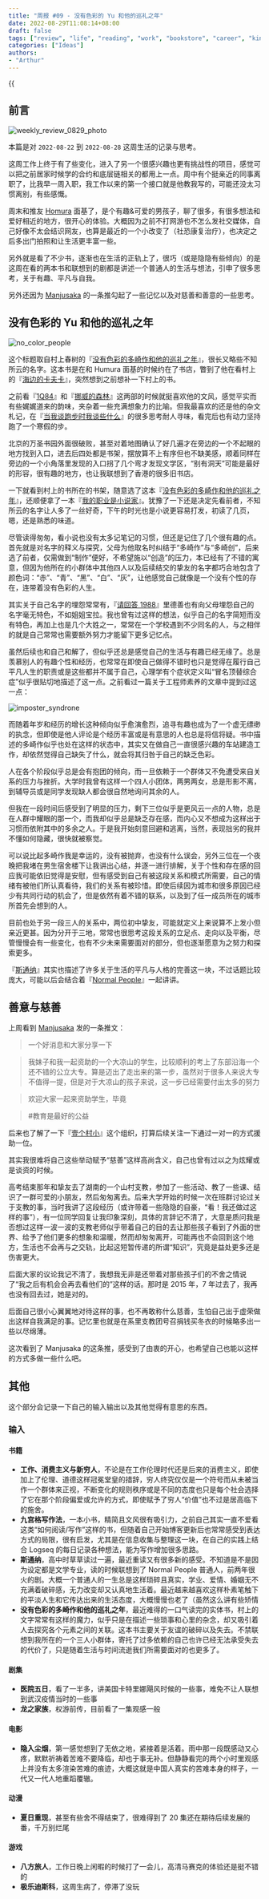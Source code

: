 ```yaml
---
title: "周报 #09 - 没有色彩的 Yu 和他的巡礼之年"
date: 2022-08-29T11:08:14+08:00
draft: false
tags: ["review", "life", "reading", "work", "bookstore", "career", "kindness", "charity", "personality", "friendship", "relationship"]
categories: ["Ideas"]
authors:
- "Arthur"
---
```


{{<audio src="audios/here_after_us.mp3" caption="《后来的我们 - 五月天》" >}}

## 前言

![weekly_review_0829_photo](https://pseudoyu.oss-cn-hangzhou.aliyuncs.com/images/weekly_review_0829_photo.png)

本篇是对 `2022-08-22` 到 `2022-08-28` 这周生活的记录与思考。

这周工作上终于有了些变化，进入了另一个很感兴趣也更有挑战性的项目，感觉可以把之前居家时候学的合约和底层链相关的都用上一点。周中有个挺亲近的同事离职了，比我早一周入职，我工作以来的第一个接口就是他教我写的，可能还没太习惯离别，有些感慨。

周末和推友 [Homura](https://twitter.com/RealAkemiHomura) 面基了，是个有趣&可爱的男孩子，聊了很多，有很多想法和爱好相近的地方，很开心的体验。大概因为之前不打网游也不怎么发社交媒体，自己好像不太会结识网友，也算是最近的一个小改变了（社恐康复治疗），也决定之后多出门拍照和让生活更丰富一些。

另外就是看了不少书，逐渐也在生活的正轨上了，很巧（或是隐隐有些倾向）的是这周在看的两本书和联想到的剧都是讲述一个普通人的生活与想法，引申了很多思考，关于有趣、平凡与自我。

另外还因为 [Manjusaka](https://twitter.com/Manjusaka_Lee) 的一条推勾起了一些记忆以及对慈善和善意的一些思考。

## 没有色彩的 Yu 和他的巡礼之年

![no_color_people](https://pseudoyu.oss-cn-hangzhou.aliyuncs.com/images/no_color_people.png)

这个标题取自村上春树的『[没有色彩的多崎作和他的巡礼之年](https://book.douban.com/subject/25733470/)』，很长又略些不知所云的名字。这本书是在和 Humura 面基的时候约在了书店，瞥到了他在看村上的『[海边的卡夫卡](https://book.douban.com/subject/30144095/)』，突然想到之前想补一下村上的书。

之前看『[1Q84](https://book.douban.com/subject/10529920/)』和『[挪威的森林](https://book.douban.com/subject/27200257/)』这两部的时候就挺喜欢他的文风，感觉平实而有些娓娓道来的韵味，夹杂着一些充满想象力的比喻。但我最喜欢的还是他的杂文札记，在『[当我谈跑步时我谈些什么](https://book.douban.com/subject/3369600/)』的很多思考耐人寻味，看完后也有动力坚持跑了一个寒假的步。

北京的万圣书园外面很破败，甚至对着地图确认了好几遍才在旁边的一个不起眼的地方找到入口，进去后四处都是书架，摆放算不上有序但也不缺美感，顺着同样在旁边的一个小角落里发现的入口拐了几个弯才发现文学区，“别有洞天”可能是最好的形容，很有趣的地方，也让我联想到了香港的很多旧书店。

一下就看到村上的书所在的书架，随意选了这本『[没有色彩的多崎作和他的巡礼之年](https://book.douban.com/subject/25733470/)』，还顺便拿了一本『[我的职业是小说家](https://book.douban.com/subject/26889236/)』。犹豫了一下还是决定先看前者，不知所云的名字让人多了一丝好奇，下午的时光也是小说更容易打发，初读了几页，嗯，还是熟悉的味道。

尽管读得匆匆，看小说也没有太多记笔记的习惯，但还是记住了几个很有趣的点。首先就是对名字的释义与探究，父母为他取名时纠结于“多崎作”与“多崎创”，后来选了前者，仅需做到“制作”便好，不希望施以“创造”的压力，本已经有了不错的寓意，但因为他所在的小群体中其他四人以及后续结交的挚友的名字都巧合地包含了颜色词：“赤”、“青”、“黑”、“白”、“灰”，让他感觉自己就像是一个没有个性的存在，连带着没有色彩的人生。

其实关于自己名字的埋怨常常有，『[请回答 1988](https://movie.douban.com/subject/26302614/)』里德善也有向父母埋怨自己的名字毫无特色，不如姐姐宝拉。我也曾有过这样的想法，似乎自己的名字简短而没有特色，再加上也是几个大姓之一，常常在一个学校遇到不少同名的人，与之相伴的就是自己常常也需要额外努力才能留下更多记忆点。

虽然后续也和自己和解了，但似乎还总是感觉自己的生活与有趣已经无缘了。总是羡慕别人的有趣个性和经历，也常常在即使自己做得不错时也只是觉得在履行自己平凡人生的职责或是这些都并不属于自己，心理学有个症状定义叫“冒名顶替综合症”似乎很贴切地描述了这一点。之前看过一篇关于工程师素养的文章中提到过这一点：

![imposter_syndrone](https://pseudoyu.oss-cn-hangzhou.aliyuncs.com/images/imposter_syndrone.jpeg)

而随着年岁和经历的增长这种倾向似乎愈演愈烈，追寻有趣也成为了一个虚无缥缈的执念，但即使是他人评论是个经历丰富或是有意思的人也总是将信将疑。书中描述的多崎作似乎也处在这样的状态中，其实又在做自己一直很感兴趣的车站建造工作，却依然觉得自己缺失了什么，就会将其归咎于自己的缺乏色彩。

人在各个阶段似乎总是会有抱团的倾向，而一旦依赖于一个群体又不免遭受来自关系的压力与挫折。大学时我曾有这样一个四人小团体，两男两女，总是形影不离，到辅导员或是同学发现缺人都会很自然地询问其余的人。

但我在一段时间后感受到了明显的压力，剩下三位似乎是更风云一点的人物，总是在人群中耀眼的那一个，而我却似乎总是缺乏存在感，而内心又不想成为这样出于习惯而依附其中的多余之人。于是我开始刻意回避和逃离，当然，表现拙劣的我并不懂如何隐藏，很快就被察觉。

可以说比起多崎作我是幸运的，没有被抛弃，也没有什么误会，另外三位在一个夜晚把我堵在男生宿舍楼下让我讲出心结，并逐一进行排解，关于个性和存在感的回应我可能依旧觉得是安慰，但有感受到自己有被这段关系和模式所需要，自己的情绪有被他们所认真看待，我们的关系有被珍惜。即使后续因为城市和很多原因已经少有共同行动的机会了，但是依然有着不错的联系，以及到了任一成员所在的城市所首先会想到的人。

目前也处于另一段三人的关系中，两位初中挚友，可能就定义上来说算不上发小但亲近更甚。因为分开于三地，常常也很思考这段关系的立足点、走向以及平衡，尽管慢慢会有一些变化，也有不少未来需要面对的部分，但也逐渐愿意为之努力和探索更多。

『[斯通纳](https://book.douban.com/subject/26425831/)』其实也描述了许多关于生活的平凡与人格的完善这一块，不过话题比较庞大，可能以后会结合着『[Normal People](https://movie.douban.com/subject/33477335/)』一起讲讲。

## 善意与慈善

上周看到 [Manjusaka](https://twitter.com/Manjusaka_Lee) 发的一条推文：

> 一个好消息和大家分享一下

> 我妹子和我一起资助的一个大凉山的学生，比较顺利的考上了东部沿海一个还不错的公立大专。算是迈出了走出来的第一步，虽然对于很多人来说大专不值得一提，但是对于大凉山的孩子来说，这一步已经需要付出太多的努力

> 欢迎大家一起来资助学生，毕竟

> #教育是最好的公益

后来也了解了一下『[壹个村小](http://www.one-school.org)』这个组织，打算后续关注一下通过一对一的方式援助一位。

其实我很难将自己这些举动赋予“慈善”这样高尚含义，自己也曾有过以之为炫耀或是谈资的时候。

高考结束那年和挚友去了湖南的一个山村支教，参加了一些活动、教了一些课、结识了一群可爱的小朋友，然后匆匆离去。后来大学开始的时候一次在班群讨论过关于支教的事，当时我讲了这段经历（或许带着一些隐隐的自豪，“看！我还做过这样的事”），有一位同学回复让我印象深刻，具体的言辞记不清了，大意是质问我是否想过这样一波一波的支教老师似乎带着自己的目的去让那些孩子看到了外面的世界、给予了他们更多的想象和温暖，然而却匆匆离开，可能再也不会回到这个地方，生活也不会再与之交轨，比起这短暂传递的所谓“知识”，究竟是益处更多还是伤害更大。

后面大家的议论我记不清了，我想我无非是还带着对那些孩子们的不舍之情说了“我之后有机会会再去看他们的”这样的话。那时是 2015 年，7 年过去了，我再也没有回去过，她是对的。

后面自己很小心翼翼地对待这样的事，也不再敢称什么慈善，生怕自己出于虚荣做出这样自我满足的事。记忆里也就是在系里支教团号召捐钱买冬衣的时候略多出一些以尽绵薄。

这次看到了 Manjusaka 的这条推，感受到了由衷的开心，也希望自己也能以这样的方式多做一些什么吧。

## 其他

这个部分会记录一下自己的输入输出以及其他觉得有意思的东西。

### 输入

#### 书籍

- **工作、消费主义与新穷人**，不论是在工作伦理时代还是后来的消费主义，即使加上了伦理、道德这样冠冕堂皇的措辞，穷人终究仅仅是一个符号而从未被当作一个群体来正视，不断变化的规则秩序或是不同的态度也只是每个社会选择了它在那个阶段偏爱或允许的方式，即使赋予了穷人“价值”也不过是居高临下的施舍。
- **九宫格写作法**，一本小书，精简且文风很有吸引力，之前自己其实一直不爱看这类“如何阅读/写作”这样的书，但随着自己开始博客更新后也常常感受到表达方式的局限，很有启发，尤其是在信息收集与整理这一块，在自己的实践上结合 Logseq 的每日记录各种想法，能为写作增加很多思路。
- **斯通纳**，高中时草草读过一遍，最近重读又有很多新的感受。不知道是不是因为设定都是文学专业，读的时候联想到了 Normal People 普通人，前两年很火的剧。大概一个普通人的一生总是这样琐碎且真实，学业、爱情、婚姻无不充满着破碎感，无力改变却又认真地生活着。最近越来越喜欢这样朴素笔触下的平淡人生和它传达出来的生活态度，大概慢慢也老了（虽然这么讲有些矫情
- **没有色彩的多崎作和他的巡礼之年**，最近难得的一口气读完的实体书，村上的文字常常有这样的魔力，似乎只是在描述一些琐事和心里的杂念，却又吸引着人去探究各个元素之间的关联。这本书主要关于友谊的破碎以及失去。不禁联想到我所在的一个三人小群体，寄托了过多依赖的自己也许已经无法承受失去的代价了，只是随着生活与时间流逝我们所需要面对的也更多了。

#### 剧集

- **医院五日**，看了一半多，讲美国卡特里娜飓风时候的一些事，难免不让人联想到武汉疫情当时的一些事
- **龙之家族**，权游前传，目前看了一集观感一般

#### 电影

- **隐入尘烟**，第一感觉想到了无依之地，紧接着是活着。雨中那一段既感动又心疼，默默祈祷着苦难不要降临，却也于事无补。但静静看完的两个小时里观感上并没有太多渲染苦难的痕迹，大概这就是中国人真实的苦难本身的样子，一代又一代人地重蹈覆辙。

#### 动漫

- **夏日重现**，甚至有些舍不得结束了，很难得到了 20 集还在期待后续发展的番，千万别烂尾

#### 游戏

- **八方旅人**，工作日晚上闲暇的时候打了一会儿，高清马赛克的体验还是挺不错的
- **极乐迪斯科**，这周生病了，停滞了没玩